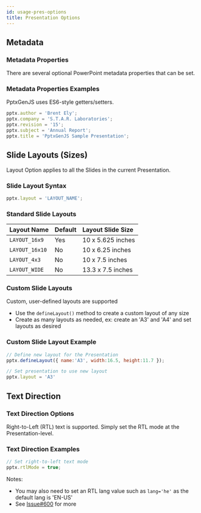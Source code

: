 ```yaml
---
id: usage-pres-options
title: Presentation Options
---
```


## Metadata

### Metadata Properties

There are several optional PowerPoint metadata properties that can be set.

### Metadata Properties Examples

PptxGenJS uses ES6-style getters/setters.

```javascript
pptx.author = 'Brent Ely';
pptx.company = 'S.T.A.R. Laboratories';
pptx.revision = '15';
pptx.subject = 'Annual Report';
pptx.title = 'PptxGenJS Sample Presentation';
```

## Slide Layouts (Sizes)

Layout Option applies to all the Slides in the current Presentation.

### Slide Layout Syntax

```javascript
pptx.layout = 'LAYOUT_NAME';
```

### Standard Slide Layouts

| Layout Name    | Default | Layout Slide Size |
| :------------- | :------ | :---------------- |
| `LAYOUT_16x9`  | Yes     | 10 x 5.625 inches |
| `LAYOUT_16x10` | No      | 10 x 6.25 inches  |
| `LAYOUT_4x3`   | No      | 10 x 7.5 inches   |
| `LAYOUT_WIDE`  | No      | 13.3 x 7.5 inches |

### Custom Slide Layouts

Custom, user-defined layouts are supported

* Use the `defineLayout()` method to create a custom layout of any size
* Create as many layouts as needed, ex: create an 'A3' and 'A4' and set layouts as desired

### Custom Slide Layout Example

```javascript
// Define new layout for the Presentation
pptx.defineLayout({ name:'A3', width:16.5, height:11.7 });

// Set presentation to use new layout
pptx.layout = 'A3'
```

## Text Direction

### Text Direction Options

Right-to-Left (RTL) text is supported. Simply set the RTL mode at the Presentation-level.

### Text Direction Examples

```javascript
// Set right-to-left text mode
pptx.rtlMode = true;
```

Notes:

* You may also need to set an RTL lang value such as `lang='he'` as the default lang is 'EN-US'
* See [Issue#600](https://github.com/gitbrent/PptxGenJS/issues/600) for more
